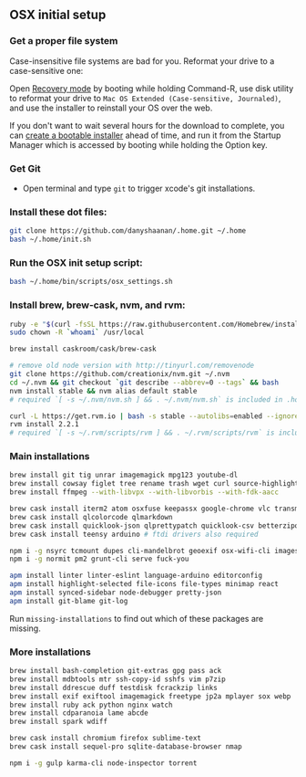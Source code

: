 ## OSX initial setup

### Get a proper file system

Case-insensitive file systems are bad for you.
Reformat your drive to a case-sensitive one:

Open [Recovery mode](https://support.apple.com/en-us/HT201314) by booting while holding Command-R,
use disk utility to reformat your drive to `Mac OS Extended (Case-sensitive, Journaled)`,
and use the installer to reinstall your OS over the web.

If you don't want to wait several hours for the download to complete,
you can [create a bootable installer](https://support.apple.com/en-us/ht201372) ahead of time,
and run it from the Startup Manager which is accessed by booting while holding the Option key.

### Get Git

* Open terminal and type `git` to trigger xcode's git installations.

### Install these dot files:

```bash
git clone https://github.com/danyshaanan/.home.git ~/.home
bash ~/.home/init.sh
```

### Run the OSX init setup script:

```bash
bash ~/.home/bin/scripts/osx_settings.sh
```

### Install brew, brew-cask, nvm, and rvm:

```bash
ruby -e "$(curl -fsSL https://raw.githubusercontent.com/Homebrew/install/master/install)"
sudo chown -R `whoami` /usr/local
```

```bash
brew install caskroom/cask/brew-cask
```

```bash
# remove old node version with http://tinyurl.com/removenode
git clone https://github.com/creationix/nvm.git ~/.nvm
cd ~/.nvm && git checkout `git describe --abbrev=0 --tags` && bash
nvm install stable && nvm alias default stable
# required `[ -s ~/.nvm/nvm.sh ] && . ~/.nvm/nvm.sh` is included in .home
```

```bash
curl -L https://get.rvm.io | bash -s stable --autolibs=enabled --ignore-dotfiles
rvm install 2.2.1
# required `[ -s ~/.rvm/scripts/rvm ] && . ~/.rvm/scripts/rvm` is included in .home
```

### Main installations

```bash
brew install git tig unrar imagemagick mpg123 youtube-dl
brew install cowsay figlet tree rename trash wget curl source-highlight
brew install ffmpeg --with-libvpx --with-libvorbis --with-fdk-aacc
```

```bash
brew cask install iterm2 atom osxfuse keepassx google-chrome vlc transmission
brew cask install qlcolorcode qlmarkdown
brew cask install quicklook-json qlprettypatch quicklook-csv betterzipql
brew cask install teensy arduino # ftdi drivers also required
```

```bash
npm i -g nsyrc tcmount dupes cli-mandelbrot geoexif osx-wifi-cli imagesnapjs goatsay
npm i -g normit pm2 grunt-cli serve fuck-you
```

```bash
apm install linter linter-eslint language-arduino editorconfig
apm install highlight-selected file-icons file-types minimap react
apm install synced-sidebar node-debugger pretty-json
apm install git-blame git-log
```

Run `missing-installations` to find out which of these packages are missing.

### More installations

```bash
brew install bash-completion git-extras gpg pass ack
brew install mdbtools mtr ssh-copy-id sshfs vim p7zip
brew install ddrescue duff testdisk fcrackzip links
brew install exif exiftool imagemagick freetype jp2a mplayer sox webp
brew install ruby ack python nginx watch
brew install cdparanoia lame abcde
brew install spark wdiff
```

```bash
brew cask install chromium firefox sublime-text
brew cask install sequel-pro sqlite-database-browser nmap
```

```bash
npm i -g gulp karma-cli node-inspector torrent
```
